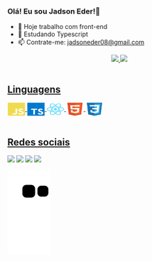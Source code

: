 ### Olá! Eu sou Jadson Eder!👋




- 🔭 Hoje trabalho com front-end
- 🌱 Estudando Typescript
- 📫 Contrate-me: jadsoneder08@gmail.com


<div align="center">
  <a href="https://github.com/JadsonEder-dev">
  <img height="180em" src="https://github-readme-stats.vercel.app/api?username=JadsonEder-dev&show_icons=true&theme=dark&include_all_commits=true&count_private=true"/>
  <img height="180em" src="https://github-readme-stats.vercel.app/api/top-langs/?username=jadsoneder-dev&layout=compact&langs_count=7&theme=dark"/>
</div> <br>

  <h2> Linguagens </h2>
  
<div>
  <img align="center" alt="Jadson-Js" height="30" width="40" src="https://raw.githubusercontent.com/devicons/devicon/master/icons/javascript/javascript-plain.svg">
  <img align="center" alt="Jadson-Ts" height="30" width="40" src="https://raw.githubusercontent.com/devicons/devicon/master/icons/typescript/typescript-plain.svg">
  <img align="center" alt="Rafa-React" height="30" width="40" src="https://raw.githubusercontent.com/devicons/devicon/master/icons/react/react-original.svg">
  <img align="center" alt="Jadson-HTML" height="30" width="40" src="https://raw.githubusercontent.com/devicons/devicon/master/icons/html5/html5-original.svg">
  <img align="center" alt="Jadson-CSS" height="30" width="40" src="https://raw.githubusercontent.com/devicons/devicon/master/icons/css3/css3-original.svg">
</div> <br>
 
  <h2> Redes sociais </h2>
  
<div> 
  
  <a href="https://instagram.com/jadson_eder08" target="_blank"><img src="https://img.shields.io/badge/-Instagram-%23E4405F?style=for-the-badge&logo=instagram&logoColor=white" target="_blank"></a>
 <a href="https://discord.gg/Jadson#0354" target="_blank"><img src="https://img.shields.io/badge/Discord-7289DA?style=for-the-badge&logo=discord&logoColor=white" target="_blank"></a> 
  <a href = "mailto:jadsoneder08@gmail.com"><img src="https://img.shields.io/badge/-Gmail-%23333?style=for-the-badge&logo=gmail&logoColor=white" target="_blank"></a>
  <a href="https://www.linkedin.com/in/jadson-eder08/" target="_blank"><img src="https://img.shields.io/badge/-LinkedIn-%230077B5?style=for-the-badge&logo=linkedin&logoColor=white" target="_blank"></a> 
  
  ![Snake animation](https://github.com/jadsoneder-dev/jadsoneder-dev/blob/output/github-contribution-grid-snake.svg)
  </div>
  
  
